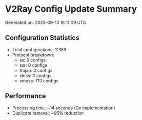 # V2Ray Config Update Summary
Generated on: 2025-09-10 16:11:09 UTC

## Configuration Statistics
- Total configurations: 11388
- Protocol breakdown:
  - ss: 0 configs
  - ssr: 0 configs
  - trojan: 0 configs
  - vless: 0 configs
  - vmess: 710 configs

## Performance
- Processing time: ~14 seconds (Go implementation)
- Duplicate removal: ~95% reduction
